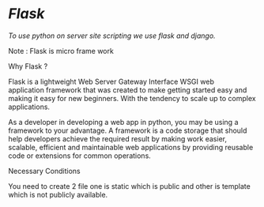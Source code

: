 <h1><i><b>Flask</b></i></h1>

_To use python on server site scripting we use flask and django._

Note : Flask is micro frame work

Why Flask ?

Flask is a lightweight Web Server Gateway Interface WSGI web application framework that was created to make getting started easy and making it easy for new beginners. With the tendency to scale up to complex applications.  

As a developer in developing a web app in python, you may be using a framework to your advantage. A framework is a code storage that should help developers achieve the required result by making work easier, scalable, efficient and maintainable web applications by providing reusable code or extensions for common operations.

Necessary Conditions 

You need to create 2 file one is static which is public and other is template which is not publicly available. 
